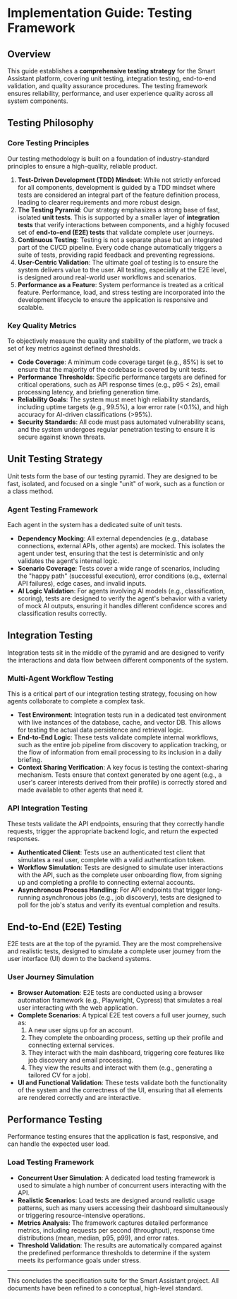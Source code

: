 # Implementation Guide: Testing Framework

## Overview

This guide establishes a **comprehensive testing strategy** for the Smart Assistant platform, covering unit testing, integration testing, end-to-end validation, and quality assurance procedures. The testing framework ensures reliability, performance, and user experience quality across all system components.

## Testing Philosophy

### Core Testing Principles
Our testing methodology is built on a foundation of industry-standard principles to ensure a high-quality, reliable product.

1.  **Test-Driven Development (TDD) Mindset**: While not strictly enforced for all components, development is guided by a TDD mindset where tests are considered an integral part of the feature definition process, leading to clearer requirements and more robust design.
2.  **The Testing Pyramid**: Our strategy emphasizes a strong base of fast, isolated **unit tests**. This is supported by a smaller layer of **integration tests** that verify interactions between components, and a highly focused set of **end-to-end (E2E) tests** that validate complete user journeys.
3.  **Continuous Testing**: Testing is not a separate phase but an integrated part of the CI/CD pipeline. Every code change automatically triggers a suite of tests, providing rapid feedback and preventing regressions.
4.  **User-Centric Validation**: The ultimate goal of testing is to ensure the system delivers value to the user. All testing, especially at the E2E level, is designed around real-world user workflows and scenarios.
5.  **Performance as a Feature**: System performance is treated as a critical feature. Performance, load, and stress testing are incorporated into the development lifecycle to ensure the application is responsive and scalable.

### Key Quality Metrics
To objectively measure the quality and stability of the platform, we track a set of key metrics against defined thresholds.

-   **Code Coverage**: A minimum code coverage target (e.g., 85%) is set to ensure that the majority of the codebase is covered by unit tests.
-   **Performance Thresholds**: Specific performance targets are defined for critical operations, such as API response times (e.g., p95 < 2s), email processing latency, and briefing generation time.
-   **Reliability Goals**: The system must meet high reliability standards, including uptime targets (e.g., 99.5%), a low error rate (<0.1%), and high accuracy for AI-driven classifications (>95%).
-   **Security Standards**: All code must pass automated vulnerability scans, and the system undergoes regular penetration testing to ensure it is secure against known threats.

## Unit Testing Strategy

Unit tests form the base of our testing pyramid. They are designed to be fast, isolated, and focused on a single "unit" of work, such as a function or a class method.

### Agent Testing Framework
Each agent in the system has a dedicated suite of unit tests.

-   **Dependency Mocking**: All external dependencies (e.g., database connections, external APIs, other agents) are mocked. This isolates the agent under test, ensuring that the test is deterministic and only validates the agent's internal logic.
-   **Scenario Coverage**: Tests cover a wide range of scenarios, including the "happy path" (successful execution), error conditions (e.g., external API failures), edge cases, and invalid inputs.
-   **AI Logic Validation**: For agents involving AI models (e.g., classification, scoring), tests are designed to verify the agent's behavior with a variety of mock AI outputs, ensuring it handles different confidence scores and classification results correctly.

## Integration Testing

Integration tests sit in the middle of the pyramid and are designed to verify the interactions and data flow between different components of the system.

### Multi-Agent Workflow Testing
This is a critical part of our integration testing strategy, focusing on how agents collaborate to complete a complex task.

-   **Test Environment**: Integration tests run in a dedicated test environment with live instances of the database, cache, and vector DB. This allows for testing the actual data persistence and retrieval logic.
-   **End-to-End Logic**: These tests validate complete internal workflows, such as the entire job pipeline from discovery to application tracking, or the flow of information from email processing to its inclusion in a daily briefing.
-   **Context Sharing Verification**: A key focus is testing the context-sharing mechanism. Tests ensure that context generated by one agent (e.g., a user's career interests derived from their profile) is correctly stored and made available to other agents that need it.

### API Integration Testing
These tests validate the API endpoints, ensuring that they correctly handle requests, trigger the appropriate backend logic, and return the expected responses.

-   **Authenticated Client**: Tests use an authenticated test client that simulates a real user, complete with a valid authentication token.
-   **Workflow Simulation**: Tests are designed to simulate user interactions with the API, such as the complete user onboarding flow, from signing up and completing a profile to connecting external accounts.
-   **Asynchronous Process Handling**: For API endpoints that trigger long-running asynchronous jobs (e.g., job discovery), tests are designed to poll for the job's status and verify its eventual completion and results.

## End-to-End (E2E) Testing

E2E tests are at the top of the pyramid. They are the most comprehensive and realistic tests, designed to simulate a complete user journey from the user interface (UI) down to the backend systems.

### User Journey Simulation
-   **Browser Automation**: E2E tests are conducted using a browser automation framework (e.g., Playwright, Cypress) that simulates a real user interacting with the web application.
-   **Complete Scenarios**: A typical E2E test covers a full user journey, such as:
    1.  A new user signs up for an account.
    2.  They complete the onboarding process, setting up their profile and connecting external services.
    3.  They interact with the main dashboard, triggering core features like job discovery and email processing.
    4.  They view the results and interact with them (e.g., generating a tailored CV for a job).
-   **UI and Functional Validation**: These tests validate both the functionality of the system and the correctness of the UI, ensuring that all elements are rendered correctly and are interactive.

## Performance Testing

Performance testing ensures that the application is fast, responsive, and can handle the expected user load.

### Load Testing Framework
-   **Concurrent User Simulation**: A dedicated load testing framework is used to simulate a high number of concurrent users interacting with the API.
-   **Realistic Scenarios**: Load tests are designed around realistic usage patterns, such as many users accessing their dashboard simultaneously or triggering resource-intensive operations.
-   **Metrics Analysis**: The framework captures detailed performance metrics, including requests per second (throughput), response time distributions (mean, median, p95, p99), and error rates.
-   **Threshold Validation**: The results are automatically compared against the predefined performance thresholds to determine if the system meets its performance goals under stress.

---

This concludes the specification suite for the Smart Assistant project. All documents have been refined to a conceptual, high-level standard.
       